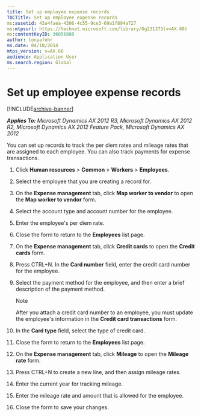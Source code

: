 ```yaml
---
title: Set up employee expense records
TOCTitle: Set up employee expense records
ms:assetid: 43a4faea-4306-4c55-9ce3-69a1f894a727
ms:mtpsurl: https://technet.microsoft.com/library/Gg231373(v=AX.60)
ms:contentKeyID: 36056880
author: tonyafehr
ms.date: 04/18/2014
mtps_version: v=AX.60
audience: Application User
ms.search.region: Global
---
```


# Set up employee expense records 


[!INCLUDE[archive-banner](includes/archive-banner.md)]


_**Applies To:** Microsoft Dynamics AX 2012 R3, Microsoft Dynamics AX 2012 R2, Microsoft Dynamics AX 2012 Feature Pack, Microsoft Dynamics AX 2012_

You can set up records to track the per diem rates and mileage rates that are assigned to each employee. You can also track payments for expense transactions.

1.  Click **Human resources** \> **Common** \> **Workers** \> **Employees**.

2.  Select the employee that you are creating a record for.

3.  On the **Expense management** tab, click **Map worker to vendor** to open the **Map worker to vendor** form.

4.  Select the account type and account number for the employee.

5.  Enter the employee's per diem rate.

6.  Close the form to return to the **Employees** list page.

7.  On the **Expense management** tab, click **Credit cards** to open the **Credit cards** form.

8.  Press CTRL+N. In the **Card number** field, enter the credit card number for the employee.

9.  Select the payment method for the employee, and then enter a brief description of the payment method.
    

    > [!NOTE]
    > <P>After you attach a credit card number to an employee, you must update the employee's information in the <STRONG>Credit card transactions</STRONG> form.</P>



10. In the **Card type** field, select the type of credit card.

11. Close the form to return to the **Employees** list page.

12. On the **Expense management** tab, click **Mileage** to open the **Mileage rate** form.

13. Press CTRL+N to create a new line, and then assign mileage rates.

14. Enter the current year for tracking mileage.

15. Enter the mileage rate and amount that is allowed for the employee.

16. Close the form to save your changes.

  


